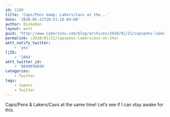 ```yaml
---
id: 1100
title: 'Caps/Pens &amp; Lakers/Cavs at the...'
date: '2010-01-21T20:51:16-04:00'
author: DizkoDan
layout: post
guid: 'http://www.cyberjunx.com/blog/archives/2010/01/21/capspens-lakerscavs-at-the/'
permalink: /2010/01/21/capspens-lakerscavs-at-the/
aktt_notify_twitter:
    - 'yes'
ljID:
    - '1064'
aktt_twitter_id:
    - '8049036650'
categories:
    - Twitter
tags:
    - tweets
    - Twitter
---
```


Caps/Pens &amp; Lakers/Cavs at the same time! Let’s see if I can stay awake for this.